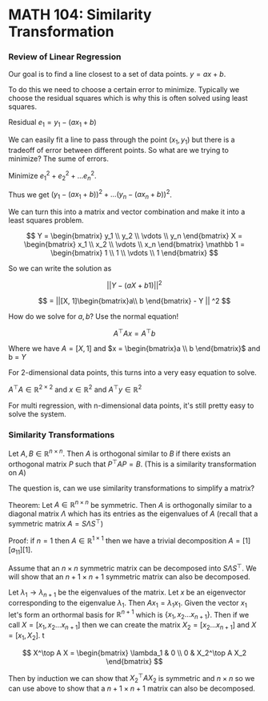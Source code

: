 # MATH 104: Similarity Transformation

### Review of Linear Regression

Our goal is to find a line closest to a set of data points. $y = ax + b$.

To do this we need to choose a certain error to minimize. Typically we choose the residual squares which is why this is often solved using least squares.

Residual $e_1 = y_1 - (ax_1 + b)$

We can easily fit a line to pass through the point $(x_1, y_1)$ but there is a tradeoff of error between different points. So what are we trying to minimize? The sume of errors.

Minimize $e_1^2 + e_2 ^2 + \dots e_n^2$.

Thus we get $(y_1 - (ax_1+b))^2 + \dots (y_n - (ax_n + b))^2$.

We can turn this into a matrix and vector combination and make it into a least squares problem.

$$
Y = \begin{bmatrix} y_1 \\ y_2 \\ \vdots \\ y_n \end{bmatrix}
X = \begin{bmatrix} x_1 \\ x_2 \\ \vdots \\ x_n \end{bmatrix}
\mathbb 1 = \begin{bmatrix} 1 \\ 1 \\ \vdots \\ 1 \end{bmatrix}
$$

So we can write the solution as

$$
||Y - (aX + b1)||^2
$$

$$
= ||[X, 1]\begin{bmatrix}a\\ b \end{bmatrix} - Y || ^2
$$

How do we solve for $a,b$? Use the normal equation!

$$
A^\top A x = A^\top b
$$

Where we have $A = [X, 1]$ and $x = \begin{bmatrix}a \\ b \end{bmatrix}$ and b = $Y$

For 2-dimensional data points, this turns into a very easy equation to solve.

$A^\top A \in \mathbb R^{2\times 2}$ and $x \in \mathbb R^2$ and $A^\top y \in \mathbb R^2$

For multi regression, with n-dimensional data points, it's still pretty easy to solve the system.



### Similarity Transformations

Let $A, B \in \mathbb R^{n \times n}$. Then $A$ is orthogonal similar to $B$ if there exists an orthogonal matrix $P$ such that $P^\top A P = B.$ (This is a similarity transformation on $A$)

The question is, can we use similarity transformations to simplify a matrix?

Theorem: Let $A \in \mathbb R^{n\times n}$ be symmetric. Then $A$ is orthogonally similar to a diagonal matrix $\Lambda$ which has its entries as the eigenvalues of $A$ (recall that a symmetric matrix $A = S\Lambda S^\top$)

Proof: if $n = 1$ then $A \in \mathbb R^{1 \times 1}$ then we have a trivial decomposition $A = [1][a_{11}][1]$.

Assume that an $n \times n$ symmetric matrix can be decomposed into $S \Lambda S^\top$. We will show that an $n + 1 \times n + 1$ symmetric matrix can also be decomposed.

Let $\lambda_1 \to \lambda_{n+1}$ be the eigenvalues of the matrix. Let $x$ be an eigenvector corresponding to the eigenvalue $\lambda_1$. Then $Ax_1 = \lambda_1 x_1$. Given the vector $x_1$ let's form an orthormal basis for $\mathbb R^{n+1}$ which is $\{ x_1, x_2 \dots x_{n+1} \}$. Then if we call $X = [x_1, x_2 \dots x_{n+1}]$ then we can create the matrix $X_2 = [x_2 \dots x_{n+1}]$ and $X = [x_1, X_2]$. t

$$
X^\top A X = \begin{bmatrix} \lambda_1 & 0 \\ 0 & X_2^\top A X_2 \end{bmatrix}
$$

Then by induction we can show that $X_2^\top A X_2$ is symmetric and $n \times n$ so we can use above to show that a $n + 1 \times n + 1$ matrix can also be decomposed.


